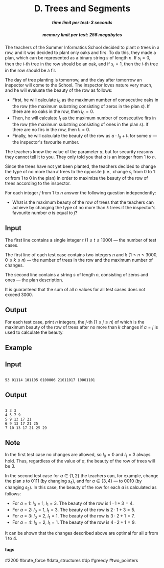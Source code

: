 <h1 style='text-align: center;'> D. Trees and Segments</h1>

<h5 style='text-align: center;'>time limit per test: 3 seconds</h5>
<h5 style='text-align: center;'>memory limit per test: 256 megabytes</h5>

The teachers of the Summer Informatics School decided to plant $n$ trees in a row, and it was decided to plant only oaks and firs. To do this, they made a plan, which can be represented as a binary string $s$ of length $n$. If $s_i = 0$, then the $i$-th tree in the row should be an oak, and if $s_i = 1$, then the $i$-th tree in the row should be a fir.

The day of tree planting is tomorrow, and the day after tomorrow an inspector will come to the School. The inspector loves nature very much, and he will evaluate the beauty of the row as follows:

* First, he will calculate $l_0$ as the maximum number of consecutive oaks in the row (the maximum substring consisting of zeros in the plan $s$). If there are no oaks in the row, then $l_0 = 0$.
* Then, he will calculate $l_1$ as the maximum number of consecutive firs in the row (the maximum substring consisting of ones in the plan $s$). If there are no firs in the row, then $l_1 = 0$.
* Finally, he will calculate the beauty of the row as $a \cdot l_0 + l_1$ for some $a$ — the inspector's favourite number.

The teachers know the value of the parameter $a$, but for security reasons they cannot tell it to you. They only told you that $a$ is an integer from $1$ to $n$.

Since the trees have not yet been planted, the teachers decided to change the type of no more than $k$ trees to the opposite (i.e., change $s_i$ from $0$ to $1$ or from $1$ to $0$ in the plan) in order to maximize the beauty of the row of trees according to the inspector.

For each integer $j$ from $1$ to $n$ answer the following question independently: 

* What is the maximum beauty of the row of trees that the teachers can achieve by changing the type of no more than $k$ trees if the inspector's favourite number $a$ is equal to $j$?
## Input

The first line contains a single integer $t$ ($1 \le t \le 1000$) — the number of test cases.

The first line of each test case contains two integers $n$ and $k$ ($1 \le n \le 3000$, $0 \le k \le n$) — the number of trees in the row and the maximum number of changes.

The second line contains a string $s$ of length $n$, consisting of zeros and ones — the plan description.

It is guaranteed that the sum of all $n$ values for all test cases does not exceed $3000$.

## Output

For each test case, print $n$ integers, the $j$-th ($1 \le j \le n$) of which is the maximum beauty of the row of trees after no more than $k$ changes if $a = j$ is used to calculate the beauty.

## Example

## Input


```

53 01114 101105 0100006 21011017 10001101
```
## Output


```

3 3 3 
4 5 7 9 
5 9 13 17 21 
6 9 13 17 21 25 
7 10 13 17 21 25 29 

```
## Note

In the first test case no changes are allowed, so $l_0 = 0$ and $l_1 = 3$ always hold. Thus, regardless of the value of $a$, the beauty of the row of trees will be $3$.

In the second test case for $a \in \{1, 2\}$ the teachers can, for example, change the plan $s$ to $0111$ (by changing $s_4$), and for $a \in \{3, 4\}$ — to $0010$ (by changing $s_2$). In this case, the beauty of the row for each $a$ is calculated as follows:

* For $a = 1$: $l_0 = 1$, $l_1 = 3$. The beauty of the row is $1\cdot 1 + 3 = 4$.
* For $a = 2$: $l_0 = 1$, $l_1 = 3$. The beauty of the row is $2\cdot 1 + 3 = 5$.
* For $a = 3$: $l_0 = 2$, $l_1 = 1$. The beauty of the row is $3\cdot 2 + 1 = 7$.
* For $a = 4$: $l_0 = 2$, $l_1 = 1$. The beauty of the row is $4\cdot 2 + 1 = 9$.

It can be shown that the changes described above are optimal for all $a$ from $1$ to $4$.



#### tags 

#2200 #brute_force #data_structures #dp #greedy #two_pointers 